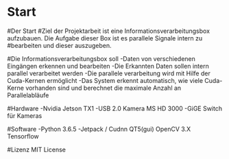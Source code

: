 # Start
#Der Start
#Ziel der Projektarbeit ist eine Informationsverarbeitungsbox aufzubauen. Die Aufgabe dieser Box ist es parallele Signale intern zu #bearbeiten und dieser auszugeben.

#Die Informationsverarbeitungsbox soll  -Daten von verschiedenen Eingängen erkennen und bearbeiten
                                        -Die Erkannten Daten sollen intern parallel verarbeitet werden
                                        -Die parallele verarbeitung wird mit Hilfe der Cuda-Kernen ermöglicht
                                        -Das System erkennt automatisch, wie viele Cuda-Kerne vorhanden sind und berechnet die maximale                                             Anzahl an Parallelabläufe

#Hardware                               -Nvidia Jetson TX1
                                        -USB 2.0 Kamera MS HD 3000
                                        -GiGE Switch für Kameras

#Software                               -Python 3.6.5
                                        -Jetpack / Cudnn
                                        QT5(gui)
                                        OpenCV 3.X
                                        Tensorflow

#Lizenz                                 MIT License
